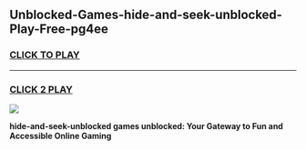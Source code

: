 
## Unblocked-Games-hide-and-seek-unblocked-Play-Free-pg4ee
<h3>
<a href="https://premium76.site?title=hide-and-seek-unblocked&ref=18A1">CLICK TO PLAY</a></h3>
<hr>

<h3>
<a href="https://premium76.site?title=hide-and-seek-unblocked&ref=18A1">CLICK 2 PLAY</a>
  
</h3>

<a href="https://premium76.site?title=hide-and-seek-unblocked&ref=18A1"><img src="https://clearcache.store/games.png"></a>


**hide-and-seek-unblocked games unblocked: Your Gateway to Fun and Accessible Online Gaming**
